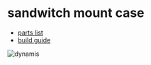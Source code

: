 # sandwitch mount case
- [parts list](https://github.com/bbrfkr/dynamis-keyboard/blob/master/case/sandwitch/BOM.md)
- [build guide](https://github.com/bbrfkr/dynamis-keyboard/blob/master/case/sandwitch/BOM.md)

![dynamis](https://i.imgur.com/yWx2MzRh.jpeg)
